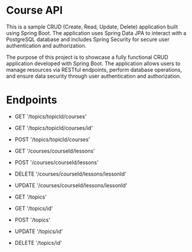 # Course API

This is a sample CRUD (Create, Read, Update, Delete) application built using Spring Boot. The application uses Spring Data JPA to interact with a PostgreSQL database and includes Spring Security for secure user authentication and authorization.

The purpose of this project is to showcase a fully functional CRUD application developed with Spring Boot. The application allows users to manage resources via RESTful endpoints, perform database operations, and ensure data security through user authentication and authorization.


# Endpoints 

   - GET  '/topics/topicId/courses'
   - GET '/topics/topicId/courses/id'
   - POST '/topics/topicId/courses'

   - GET '/courses/courseId/lessons'
   - POST '/courses/courseId/lessons'
   - DELETE '/courses/courseId/lessons/lessonId'
   - UPDATE '/courses/courseId/lessons/lessonId'

   - GET '/topics'
   - GET '/topics/id'
   - POST '/topics'
   - UPDATE '/topics/id'
   - DELETE '/topics/id'
   

    
